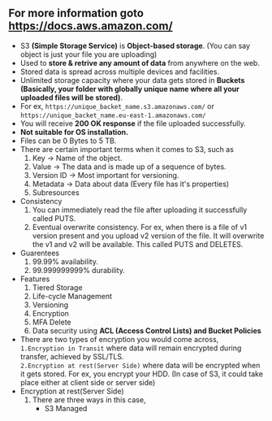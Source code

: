 ## For more information goto https://docs.aws.amazon.com/

* S3 **(Simple Storage Service)** is **Object-based storage**. (You can say object is just your file you are uploading)  
* Used to **store & retrive any amount of data** from anywhere on the web.  
* Stored data is spread across multiple devices and facilities.  
* Unlimited storage capacity where your data gets stored in **Buckets (Basically, your folder with globally unique name where all your uploaded files will be stored)**.
* For ex, `https://unique_backet_name.s3.amazonaws.com/` or `https://unique_backet_name.eu-east-1.amazonaws.com/`
* You will receive **200 OK response** if the file uploaded successfully.
* **Not suitable for OS installation.**
* Files can be 0 Bytes to 5 TB.  
* There are certain important terms when it comes to S3, such as
  1. Key -> Name of the object.  
  2. Value -> The data and is made up of a sequence of bytes.  
  3. Version ID -> Most important for versioning.  
  4. Metadata -> Data about data (Every file has it's properties)  
  5. Subresources
* Consistency  
  1. You can immediately read the file after uploading it successfully called PUTS.
  2. Eventual overwrite consistency. For ex, when there is a file of v1 version present and you upload v2 version of the file. It will overwrite the v1 and v2 will be available. This called PUTS and DELETES.  
* Guarentees
  1. 99.99% availability.  
  2. 99.999999999% durability.  
* Features
  1. Tiered Storage 
  2. Life-cycle Management
  3. Versioning
  4. Encryption
  5. MFA Delete
  6. Data security using **ACL (Access Control Lists) and Bucket Policies**
* There are two types of encryption you would come across,  
      `1.Encryption in Transit` where data will remain encrypted during transfer, achieved by SSL/TLS.  
      `2.Encryption at rest(Server Side)` where data will be encrypted when it gets stored. For ex, you encrypt your HDD.
         (In case of S3, it could take place either at client side or server side)  
* Encryption at rest(Server Side)  
  1. There are three ways in this case,  
      * S3 Managed
